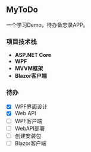 ## MyToDo
一个学习Demo，待办备忘录APP。

### 项目技术栈

- **ASP.NET Core**
- **WPF**
- **MVVM框架**
- **Blazor客户端**

### 待办

- [x] WPF界面设计
- [x] Web API
- [ ] WPF客户端
- [ ] WebAPI部署
- [ ] 创建安装包
- [ ] Blazor客户端
